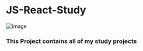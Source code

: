 # JS-React-Study
![image](https://user-images.githubusercontent.com/72669250/113892308-1a23dd00-9783-11eb-82dc-ea666748e5e6.png)


### This Project contains all of my study projects





